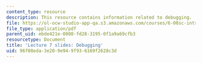 ```yaml
---
content_type: resource
description: This resource contains information related to debugging.
file: https://ol-ocw-studio-app-qa.s3.amazonaws.com/courses/6-00sc-introduction-to-computer-science-and-programming-spring-2011/96f08eda3e209e949f936169f2628c3d_MIT6_00SCS11_lec07_slides.pdf
file_type: application/pdf
parent_uid: ebde421e-0808-fd28-3195-0f1a9a69cfb3
resourcetype: Document
title: 'Lecture 7 slides: Debugging'
uid: 96f08eda-3e20-9e94-9f93-6169f2628c3d
---
```

